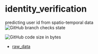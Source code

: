 # identity_verification
predicting user id from spatio-temporal data \
![GitHub branch checks state](https://img.shields.io/github/checks-status/BigDataFred/identity_verification/main?style=plastic) 

![GitHub code size in bytes](https://img.shields.io/github/languages/code-size/BigDataFred/identity_verification?style=plastic)

* [raw_data](raw_data)
